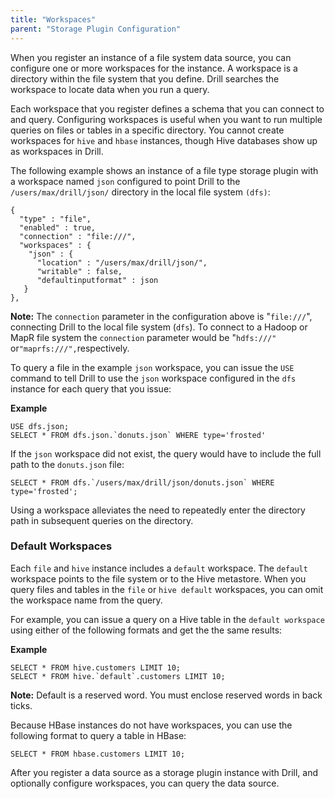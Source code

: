 ```yaml
---
title: "Workspaces"
parent: "Storage Plugin Configuration"
---
```

When you register an instance of a file system data source, you can configure
one or more workspaces for the instance. A workspace is a directory within the
file system that you define. Drill searches the workspace to locate data when
you run a query.

Each workspace that you register defines a schema that you can connect to and
query. Configuring workspaces is useful when you want to run multiple queries
on files or tables in a specific directory. You cannot create workspaces for
`hive` and `hbase` instances, though Hive databases show up as workspaces in
Drill.

The following example shows an instance of a file type storage plugin with a
workspace named `json` configured to point Drill to the
`/users/max/drill/json/` directory in the local file system `(dfs)`:

    {
      "type" : "file",
      "enabled" : true,
      "connection" : "file:///",
      "workspaces" : {
        "json" : {
          "location" : "/users/max/drill/json/",
          "writable" : false,
          "defaultinputformat" : json
       } 
    },

**Note:** The `connection` parameter in the configuration above is "`file:///`", connecting Drill to the local file system (`dfs`). To connect to a Hadoop or MapR file system the `connection` parameter would be "`hdfs:///" `or` "maprfs:///", `respectively.

To query a file in the example `json` workspace, you can issue the `USE`
command to tell Drill to use the `json` workspace configured in the `dfs`
instance for each query that you issue:

**Example**

    USE dfs.json;
    SELECT * FROM dfs.json.`donuts.json` WHERE type='frosted'

If the `json` workspace did not exist, the query would have to include the
full path to the `donuts.json` file:

    SELECT * FROM dfs.`/users/max/drill/json/donuts.json` WHERE type='frosted';

Using a workspace alleviates the need to repeatedly enter the directory path
in subsequent queries on the directory.

### Default Workspaces

Each `file` and `hive` instance includes a `default` workspace. The `default`
workspace points to the file system or to the Hive metastore. When you query
files and tables in the `file` or `hive default` workspaces, you can omit the
workspace name from the query.

For example, you can issue a query on a Hive table in the `default workspace`
using either of the following formats and get the the same results:

**Example**

    SELECT * FROM hive.customers LIMIT 10;
    SELECT * FROM hive.`default`.customers LIMIT 10;

**Note:** Default is a reserved word. You must enclose reserved words in back ticks.

Because HBase instances do not have workspaces, you can use the following
format to query a table in HBase:

    SELECT * FROM hbase.customers LIMIT 10;

After you register a data source as a storage plugin instance with Drill, and
optionally configure workspaces, you can query the data source.